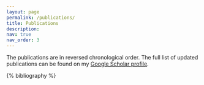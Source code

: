 ```yaml
---
layout: page
permalink: /publications/
title: Publications
description:
nav: true
nav_order: 3
---
```


The publications are in reversed chronological order. The full list of updated publications can be found on my [Google Scholar profile](https://scholar.google.com/citations?user=rgaW5cAAAAAJ&hl=en).

<!-- _pages/publications.md -->
<div class="publications">

{% bibliography %}

</div>
